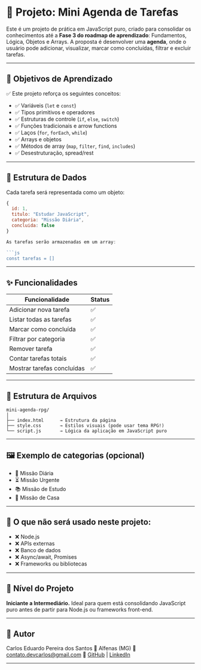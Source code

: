 # 📘 Projeto: Mini Agenda de Tarefas 

Este é um projeto de prática em JavaScript puro, criado para consolidar os conhecimentos até a **Fase 3 do roadmap de aprendizado**: Fundamentos, Lógica, Objetos e Arrays. A proposta é desenvolver uma **agenda**, onde o usuário pode adicionar, visualizar, marcar como concluídas, filtrar e excluir tarefas.

---

## 🎯 Objetivos de Aprendizado

✅ Este projeto reforça os seguintes conceitos:

- ✅ Variáveis (`let` e `const`)
- ✅ Tipos primitivos e operadores
- ✅ Estruturas de controle (`if`, `else`, `switch`)
- ✅ Funções tradicionais e arrow functions
- ✅ Laços (`for`, `forEach`, `while`)
- ✅ Arrays e objetos
- ✅ Métodos de array (`map`, `filter`, `find`, `includes`)
- ✅ Desestruturação, spread/rest

---

## 🧩 Estrutura de Dados

Cada tarefa será representada como um objeto:

```js
{
  id: 1,
  titulo: "Estudar JavaScript",
  categoria: "Missão Diária",
  concluida: false
}

As tarefas serão armazenadas em um array:

```js
const tarefas = []
```

---

## ✨ Funcionalidades

| Funcionalidade             | Status      |
| -------------------------- | ----------- |
| Adicionar nova tarefa      | ✅           |
| Listar todas as tarefas    | ✅           |
| Marcar como concluída      | ✅           |
| Filtrar por categoria      | ✅           |
| Remover tarefa             | ✅           |
| Contar tarefas totais      | ✅           |
| Mostrar tarefas concluídas | ✅           |
---

## 📁 Estrutura de Arquivos

```
mini-agenda-rpg/
│
├── index.html      → Estrutura da página
├── style.css       → Estilos visuais (pode usar tema RPG!)
└── script.js       → Lógica da aplicação em JavaScript puro
```

---

## 🖼️ Exemplo de categorias (opcional)

* 🎯 Missão Diária
* ⏳ Missão Urgente
* 📚 Missão de Estudo
* 🧹 Missão de Casa

---

## 🚫 O que **não** será usado neste projeto:

* ❌ Node.js
* ❌ APIs externas
* ❌ Banco de dados
* ❌ Async/await, Promises
* ❌ Frameworks ou bibliotecas

---

## 🧠 Nível do Projeto

**Iniciante a Intermediário.** Ideal para quem está consolidando JavaScript puro antes de partir para Node.js ou frameworks front-end.

---

## 📌 Autor

Carlos Eduardo Pereira dos Santos
📍 Alfenas (MG)
📧 [contato.devcarlos@gmail.com](mailto:contato.devcarlos@gmail.com)
🔗 [GitHub](https://github.com/pereira-devcarlos) | [LinkedIn](https://linkedin.com/in/contatodevcarlos)

---
